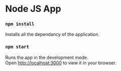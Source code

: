 # Node JS App

### `npm install`
Installs all the dependancy of the application.

### `npm start`

Runs the app in the development mode.\
Open [http://localhost:3000](http://localhost:3000) to view it in your browser.
